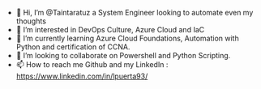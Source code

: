 - 👋 Hi, I’m @Taintaratuz a System Engineer looking to automate even my thoughts
- 👀 I’m interested in DevOps Culture, Azure Cloud and IaC
- 🌱 I’m currently learning Azure Cloud Foundations, Automation with Python and certification of CCNA.
- 💞️ I’m looking to collaborate on Powershell and Python Scripting.
- 📫 How to reach me Github and my LinkedIn : https://www.linkedin.com/in/lpuerta93/

<!---
Taintaratuz/Taintaratuz is a ✨ special ✨ repository because its `README.md` (this file) appears on your GitHub profile.
You can click the Preview link to take a look at your changes.
--->
